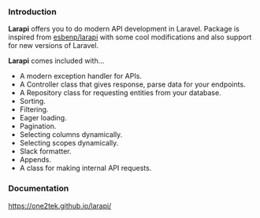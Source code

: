 ### Introduction

**Larapi** offers you to do modern API development in Laravel. Package is inspired from [esbenp/larapi](https://github.com/esbenp/larapi) with some cool modifications and also support for new versions of Laravel.

**Larapi** comes included with...
* A modern exception handler for APIs.
* A Controller class that gives response, parse data for your endpoints.
* A Repository class for requesting entities from your database.
* Sorting.
* Filtering.
* Eager loading.
* Pagination.
* Selecting columns dynamically.
* Selecting scopes dynamically.
* Slack formatter.
* Appends.
* A class for making internal API requests.

### Documentation
https://one2tek.github.io/larapi/